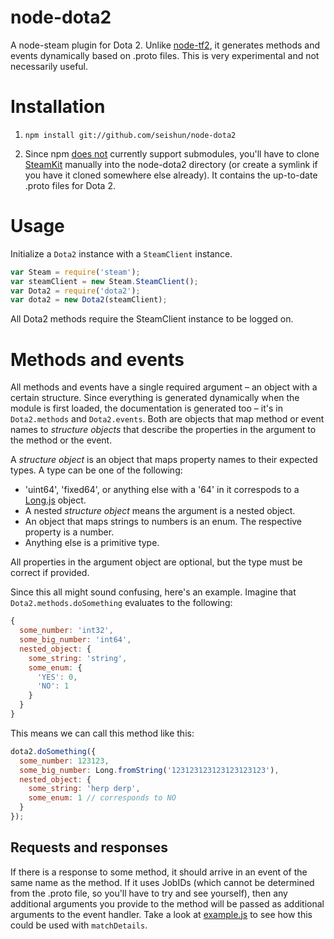 node-dota2
========

A node-steam plugin for Dota 2. Unlike [node-tf2](https://github.com/seishun/node-tf2), it generates methods and events dynamically based on .proto files. This is very experimental and not necessarily useful.

# Installation

1) `npm install git://github.com/seishun/node-dota2`

2) Since npm [does not](https://github.com/isaacs/npm/issues/1876) currently support submodules, you'll have to clone [SteamKit](https://github.com/SteamRE/SteamKit) manually into the node-dota2 directory (or create a symlink if you have it cloned somewhere else already). It contains the up-to-date .proto files for Dota 2.

# Usage

Initialize a `Dota2` instance with a `SteamClient` instance.

```js
var Steam = require('steam');
var steamClient = new Steam.SteamClient();
var Dota2 = require('dota2');
var dota2 = new Dota2(steamClient);
```

All Dota2 methods require the SteamClient instance to be logged on.

# Methods and events

All methods and events have a single required argument – an object with a certain structure. Since everything is generated dynamically when the module is first loaded, the documentation is generated too – it's in `Dota2.methods` and `Dota2.events`. Both are objects that map method or event names to _structure objects_ that describe the properties in the argument to the method or the event.

A _structure object_ is an object that maps property names to their expected types. A type can be one of the following:

* 'uint64', 'fixed64', or anything else with a '64' in it correspods to a [Long.js](https://github.com/dcodeIO/Long.js) object.
* A nested _structure object_ means the argument is a nested object.
* An object that maps strings to numbers is an enum. The respective property is a number.
* Anything else is a primitive type.

All properties in the argument object are optional, but the type must be correct if provided.

Since this all might sound confusing, here's an example. Imagine that `Dota2.methods.doSomething` evaluates to the following:

```js
{
  some_number: 'int32',
  some_big_number: 'int64',
  nested_object: {
    some_string: 'string',
    some_enum: {
      'YES': 0,
      'NO': 1
    }
  }
}
```

This means we can call this method like this:

```js
dota2.doSomething({
  some_number: 123123,
  some_big_number: Long.fromString('123123123123123123123'),
  nested_object: {
    some_string: 'herp derp',
    some_enum: 1 // corresponds to NO
  }
});
```

## Requests and responses

If there is a response to some method, it should arrive in an event of the same name as the method. If it uses JobIDs (which cannot be determined from the .proto file, so you'll have to try and see yourself), then any additional arguments you provide to the method will be passed as additional arguments to the event handler. Take a look at [example.js](example.js) to see how this could be used with `matchDetails`.
